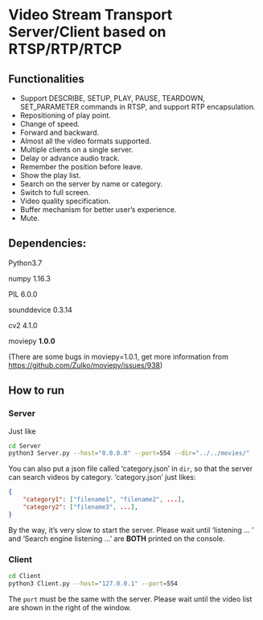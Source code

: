 # Video Stream Transport Server/Client based on RTSP/RTP/RTCP

## Functionalities

- Support DESCRIBE, SETUP, PLAY, PAUSE, TEARDOWN, SET_PARAMETER commands in RTSP, and support RTP encapsulation.
- Repositioning of play point.
- Change of speed.
- Forward and backward.
- Almost all the video formats supported.
- Multiple clients on a single server.
- Delay or advance audio track.
- Remember the position before leave.
- Show the play list.
- Search on the server by name or category.
- Switch to full screen.
- Video quality specification.
- Buffer mechanism for better user’s experience.
- Mute.

## Dependencies:

Python3.7

numpy 1.16.3

PIL 6.0.0

sounddevice 0.3.14

cv2 4.1.0

moviepy **1.0.0**

(There are some bugs in moviepy=1.0.1, get more information from https://github.com/Zulko/moviepy/issues/938)

## How to run

### Server

Just like 

```bash
cd Server
python3 Server.py --host="0.0.0.0" --port=554 --dir="../../movies/"
```

You can also put a json file called ‘category.json’ in `dir`, so that the server can search videos by category. ‘category.json’ just likes:

```json
{
	"category1": ["filename1", "filename2", ...],
	"category2": ["filename3", ...],
}
```

By the way, it’s very slow to start the server. Please wait until ‘listening ... ’ and ‘Search engine listening ...’ are **BOTH** printed on the console.

### Client

```bash
cd Client
python3 Client.py --host="127.0.0.1" --port=554
```

The `port` must be the same with the server. Please wait until the video list are shown in the right of the window.